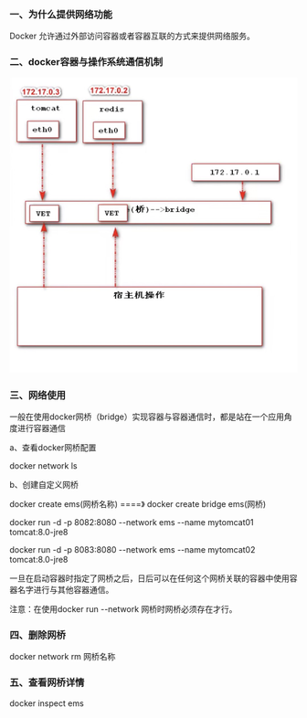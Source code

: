 ### 一、为什么提供网络功能

Docker 允许通过外部访问容器或者容器互联的方式来提供网络服务。

### 二、docker容器与操作系统通信机制

![image-20210914181824995](./images/image-20210914181824995.png)

### 三、网络使用

一般在使用docker网桥（bridge）实现容器与容器通信时，都是站在一个应用角度进行容器通信

a、查看docker网桥配置

docker network ls

b、创建自定义网桥

docker create ems(网桥名称) ====》 docker create  bridge ems(网桥)

docker run -d -p 8082:8080 --network ems --name mytomcat01 tomcat:8.0-jre8 

docker run -d -p 8083:8080 --network ems --name mytomcat02 tomcat:8.0-jre8 

一旦在启动容器时指定了网桥之后，日后可以在任何这个网桥关联的容器中使用容器名字进行与其他容器通信。

注意：在使用docker run --network 网桥时网桥必须存在才行。

### 四、删除网桥

docker network rm 网桥名称

### 五、查看网桥详情

docker inspect ems

